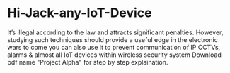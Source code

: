 # Hi-Jack-any-IoT-Device
It’s illegal according to the law and attracts significant penalties. However, studying such techniques should provide a useful edge in  the electronic wars to come you can also use it to prevent communication of IP CCTVs, alarms &amp; almost all IoT devices within wireless security system
Download pdf name "Project Alpha" for step by step explaination. 
